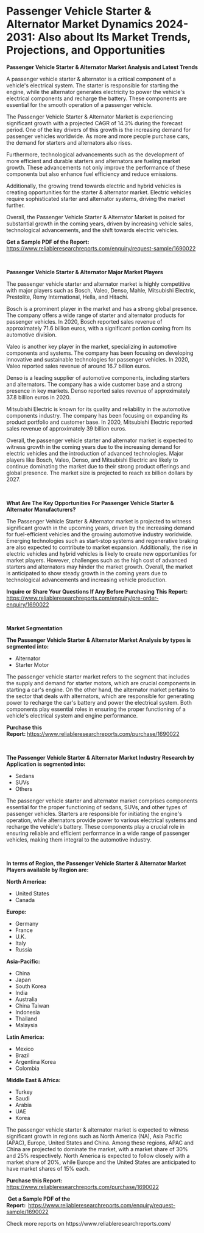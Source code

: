 <p><h1>Passenger Vehicle Starter & Alternator Market Dynamics 2024-2031: Also about Its Market Trends, Projections, and Opportunities</h1></p><p><strong>Passenger Vehicle Starter & Alternator Market Analysis and Latest Trends</strong></p>
<p><p>A passenger vehicle starter & alternator is a critical component of a vehicle's electrical system. The starter is responsible for starting the engine, while the alternator generates electricity to power the vehicle's electrical components and recharge the battery. These components are essential for the smooth operation of a passenger vehicle.</p><p>The Passenger Vehicle Starter & Alternator Market is experiencing significant growth with a projected CAGR of 14.3% during the forecast period. One of the key drivers of this growth is the increasing demand for passenger vehicles worldwide. As more and more people purchase cars, the demand for starters and alternators also rises.</p><p>Furthermore, technological advancements such as the development of more efficient and durable starters and alternators are fueling market growth. These advancements not only improve the performance of these components but also enhance fuel efficiency and reduce emissions.</p><p>Additionally, the growing trend towards electric and hybrid vehicles is creating opportunities for the starter & alternator market. Electric vehicles require sophisticated starter and alternator systems, driving the market further.</p><p>Overall, the Passenger Vehicle Starter & Alternator Market is poised for substantial growth in the coming years, driven by increasing vehicle sales, technological advancements, and the shift towards electric vehicles.</p></p>
<p><strong>Get a Sample PDF of the Report:&nbsp;</strong> <a href="https://www.reliableresearchreports.com/enquiry/request-sample/1690022">https://www.reliableresearchreports.com/enquiry/request-sample/1690022</a></p>
<p>&nbsp;</p>
<p><strong>Passenger Vehicle Starter & Alternator Major Market Players</strong></p>
<p><p>The passenger vehicle starter and alternator market is highly competitive with major players such as Bosch, Valeo, Denso, Mahle, Mitsubishi Electric, Prestolite, Remy International, Hella, and Hitachi.</p><p>Bosch is a prominent player in the market and has a strong global presence. The company offers a wide range of starter and alternator products for passenger vehicles. In 2020, Bosch reported sales revenue of approximately 71.6 billion euros, with a significant portion coming from its automotive division.</p><p>Valeo is another key player in the market, specializing in automotive components and systems. The company has been focusing on developing innovative and sustainable technologies for passenger vehicles. In 2020, Valeo reported sales revenue of around 16.7 billion euros.</p><p>Denso is a leading supplier of automotive components, including starters and alternators. The company has a wide customer base and a strong presence in key markets. Denso reported sales revenue of approximately 37.8 billion euros in 2020.</p><p>Mitsubishi Electric is known for its quality and reliability in the automotive components industry. The company has been focusing on expanding its product portfolio and customer base. In 2020, Mitsubishi Electric reported sales revenue of approximately 39 billion euros.</p><p>Overall, the passenger vehicle starter and alternator market is expected to witness growth in the coming years due to the increasing demand for electric vehicles and the introduction of advanced technologies. Major players like Bosch, Valeo, Denso, and Mitsubishi Electric are likely to continue dominating the market due to their strong product offerings and global presence. The market size is projected to reach xx billion dollars by 2027.</p></p>
<p>&nbsp;</p>
<p><strong>What Are The Key Opportunities For Passenger Vehicle Starter & Alternator Manufacturers?</strong></p>
<p><p>The Passenger Vehicle Starter & Alternator market is projected to witness significant growth in the upcoming years, driven by the increasing demand for fuel-efficient vehicles and the growing automotive industry worldwide. Emerging technologies such as start-stop systems and regenerative braking are also expected to contribute to market expansion. Additionally, the rise in electric vehicles and hybrid vehicles is likely to create new opportunities for market players. However, challenges such as the high cost of advanced starters and alternators may hinder the market growth. Overall, the market is anticipated to show steady growth in the coming years due to technological advancements and increasing vehicle production.</p></p>
<p><strong>Inquire or Share Your Questions If Any Before Purchasing This Report:</strong> <a href="https://www.reliableresearchreports.com/enquiry/pre-order-enquiry/1690022">https://www.reliableresearchreports.com/enquiry/pre-order-enquiry/1690022</a></p>
<p>&nbsp;</p>
<p><strong>Market Segmentation</strong></p>
<p><strong>The Passenger Vehicle Starter & Alternator Market Analysis by types is segmented into:</strong></p>
<p><ul><li>Alternator</li><li>Starter Motor</li></ul></p>
<p><p>The passenger vehicle starter market refers to the segment that includes the supply and demand for starter motors, which are crucial components in starting a car's engine. On the other hand, the alternator market pertains to the sector that deals with alternators, which are responsible for generating power to recharge the car's battery and power the electrical system. Both components play essential roles in ensuring the proper functioning of a vehicle's electrical system and engine performance.</p></p>
<p><strong>Purchase this Report:&nbsp;</strong><a href="https://www.reliableresearchreports.com/purchase/1690022">https://www.reliableresearchreports.com/purchase/1690022</a></p>
<p>&nbsp;</p>
<p><strong>The Passenger Vehicle Starter & Alternator Market Industry Research by Application is segmented into:</strong></p>
<p><ul><li>Sedans</li><li>SUVs</li><li>Others</li></ul></p>
<p><p>The passenger vehicle starter and alternator market comprises components essential for the proper functioning of sedans, SUVs, and other types of passenger vehicles. Starters are responsible for initiating the engine's operation, while alternators provide power to various electrical systems and recharge the vehicle's battery. These components play a crucial role in ensuring reliable and efficient performance in a wide range of passenger vehicles, making them integral to the automotive industry.</p></p>
<p>&nbsp;</p>
<p><strong>In terms of Region, the Passenger Vehicle Starter & Alternator Market Players available by Region are:</strong></p>
<p>
    <p> <strong> North America: </strong>
        <ul>
            <li>United States</li>
            <li>Canada</li>
        </ul>
        </p> 
    <p> <strong> Europe: </strong>
        <ul>
            <li>Germany</li>
            <li>France</li>
            <li>U.K.</li>
            <li>Italy</li>
            <li>Russia</li>
        </ul>
        </p> 
    <p> <strong> Asia-Pacific: </strong>
        <ul>
            <li>China</li>
            <li>Japan</li>
            <li>South Korea</li>
            <li>India</li>
            <li>Australia</li>
            <li>China Taiwan</li>
            <li>Indonesia</li>
            <li>Thailand</li>
            <li>Malaysia</li>
        </ul>
        </p> 
    <p> <strong> Latin America: </strong>
        <ul>
            <li>Mexico</li>
            <li>Brazil</li>
            <li>Argentina Korea</li>
            <li>Colombia</li>
        </ul>
        </p> 
    <p> <strong> Middle East & Africa: </strong>
        <ul>
            <li>Turkey</li>
            <li>Saudi</li>
            <li>Arabia</li>
            <li>UAE</li>
            <li>Korea</li>
        </ul>
    </p>
    </p>
<p><p>The passenger vehicle starter & alternator market is expected to witness significant growth in regions such as North America (NA), Asia Pacific (APAC), Europe, United States and China. Among these regions, APAC and China are projected to dominate the market, with a market share of 30% and 25% respectively. North America is expected to follow closely with a market share of 20%, while Europe and the United States are anticipated to have market shares of 15% each.</p></p>
<p><strong>Purchase this Report: </strong><a href="https://www.reliableresearchreports.com/purchase/1690022">https://www.reliableresearchreports.com/purchase/1690022</a></p>
<p>&nbsp;<strong>Get a Sample PDF of the Report:&nbsp;&nbsp;</strong><a href="https://www.reliableresearchreports.com/enquiry/request-sample/1690022">https://www.reliableresearchreports.com/enquiry/request-sample/1690022</a></p>
<p><strong></strong></p>
<p>Check more reports on https://www.reliableresearchreports.com/</p>